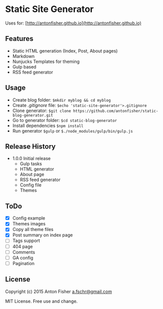 # Static Site Generator

Uses for: [http://antonfisher.github.io](http://antonfisher.github.io)

## Features
* Static HTML generation (Index, Post, About pages)
* Markdown
* Nunjucks Templates for theming
* Gulp based
* RSS feed generator 

## Usage
* Create blog folder: `$mkdir myblog && cd myblog`
* Create _.gitignore_ file: `$echo 'static-site-generator'>.gitignore`
* Clone generator: `$git clone https://github.com/antonfisher/static-blog-generator.git`
* Go to generator folder: `$cd static-blog-generator`
* Install dependencies `$npm install`
* Run generator `$gulp` or `$./node_modules/gulp/bin/gulp.js`

## Release History
* 1.0.0 Initial release
    * Gulp tasks
    * HTML generator
    * About page
    * RSS feed generator
    * Config file
    * Themes

## ToDo
- [x] Config example
- [x] Themes images
- [x] Copy all theme files
- [x] Post summary on index page
- [ ] Tags support
- [ ] 404 page
- [ ] Comments
- [ ] GA config
- [ ] Pagination

## License
Copyright (c) 2015 Anton Fisher <a.fschr@gmail.com>

MIT License. Free use and change.
